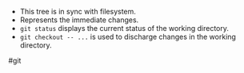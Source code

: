 * This tree is in sync with filesystem.
* Represents the immediate changes.
* `git status` displays the current status of the working directory.
* `git checkout -- ...` is used to discharge changes in the working directory.

#git